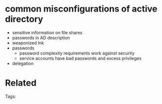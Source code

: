 # common misconfigurations of active directory
- sensitive information on file shares
- passwords in AD description
- weaponized lnk
- passwords
  - password complexity requirements work against security
  - service accounts have bad passwords and excess privileges
- delegation

# Related


Tags:

    
